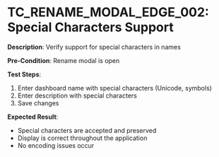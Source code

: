 # TC_RENAME_MODAL_EDGE_002: Special Characters Support

**Description**: Verify support for special characters in names

**Pre-Condition**: Rename modal is open

**Test Steps**:
1. Enter dashboard name with special characters (Unicode, symbols)
2. Enter description with special characters
3. Save changes

**Expected Result**:
- Special characters are accepted and preserved
- Display is correct throughout the application
- No encoding issues occur